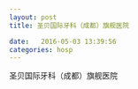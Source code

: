 ```yaml
--- 
layout: post 
title: 圣贝国际牙科（成都）旗舰医院

date:   2016-05-03 13:39:56 
categories: hosp 
--- 
```

   
圣贝国际牙科（成都）旗舰医院

